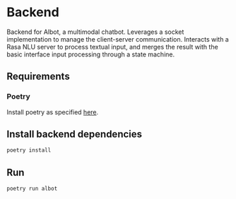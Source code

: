 # Backend 
Backend for Albot, a multimodal chatbot. Leverages a socket implementation to manage the client-server communication. Interacts with a Rasa NLU  server to process textual input, and merges the result with the basic interface input processing through a state machine.
## Requirements
### Poetry
Install poetry as specified [here](https://python-poetry.org/docs/). 
## Install backend dependencies
```bash
poetry install
```

## Run 
```bash
poetry run albot
```
